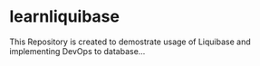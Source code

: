 # learnliquibase
This Repository is created to demostrate usage of Liquibase and implementing DevOps to database...
